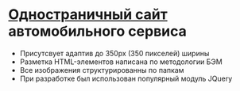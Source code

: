 # [Одностраничный сайт](https://entinevely734.github.io/car-service/) автомобильного сервиса
- Присутсвует адаптив до 350px (350 пикселей) ширины
- Разметка HTML-элементов написана по методологии БЭМ
- Все изображения структурированны по папкам
- При разработке был использован популярный модуль JQuery
